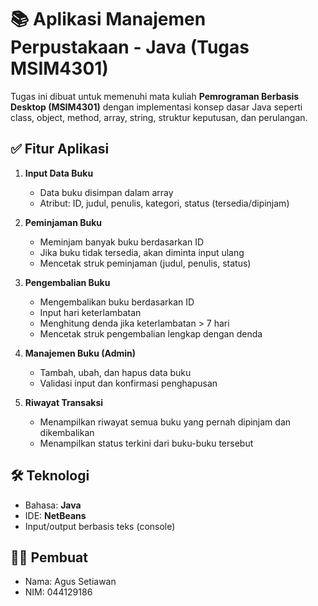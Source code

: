 # 📚 Aplikasi Manajemen Perpustakaan - Java (Tugas MSIM4301)

Tugas ini dibuat untuk memenuhi mata kuliah **Pemrograman Berbasis Desktop (MSIM4301)** dengan implementasi konsep dasar Java seperti class, object, method, array, string, struktur keputusan, dan perulangan.

## ✅ Fitur Aplikasi

1. **Input Data Buku**
   - Data buku disimpan dalam array
   - Atribut: ID, judul, penulis, kategori, status (tersedia/dipinjam)

2. **Peminjaman Buku**
   - Meminjam banyak buku berdasarkan ID
   - Jika buku tidak tersedia, akan diminta input ulang
   - Mencetak struk peminjaman (judul, penulis, status)

3. **Pengembalian Buku**
   - Mengembalikan buku berdasarkan ID
   - Input hari keterlambatan
   - Menghitung denda jika keterlambatan > 7 hari
   - Mencetak struk pengembalian lengkap dengan denda

4. **Manajemen Buku (Admin)**
   - Tambah, ubah, dan hapus data buku
   - Validasi input dan konfirmasi penghapusan

5. **Riwayat Transaksi**
   - Menampilkan riwayat semua buku yang pernah dipinjam dan dikembalikan
   - Menampilkan status terkini dari buku-buku tersebut

## 🛠️ Teknologi

- Bahasa: **Java**
- IDE: **NetBeans**
- Input/output berbasis teks (console)


## 👨‍🎓 Pembuat

- Nama: Agus Setiawan  
- NIM: 044129186

